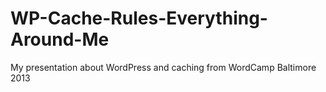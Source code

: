 WP-Cache-Rules-Everything-Around-Me
===================================

My presentation about WordPress and caching from WordCamp Baltimore 2013
